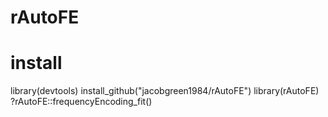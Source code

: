 # rAutoFE

# install 
library(devtools)
install_github("jacobgreen1984/rAutoFE")
library(rAutoFE)
?rAutoFE::frequencyEncoding_fit()
